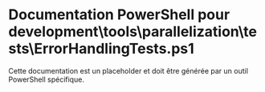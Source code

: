# Documentation PowerShell pour development\tools\parallelization\tests\ErrorHandlingTests.ps1

Cette documentation est un placeholder et doit être générée par un outil PowerShell spécifique.

